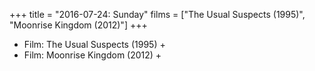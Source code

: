 +++
title = "2016-07-24: Sunday"
films = ["The Usual Suspects (1995)", "Moonrise Kingdom (2012)"]
+++


* Film: The Usual Suspects (1995) +
* Film: Moonrise Kingdom (2012) +
